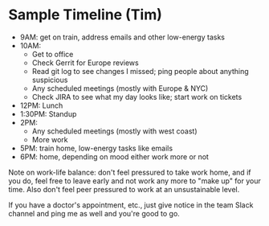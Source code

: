 # Sample Timeline (Tim)

* 9AM: get on train, address emails and other low-energy tasks
* 10AM:
    * Get to office
    * Check Gerrit for Europe reviews
    * Read git log to see changes I missed; ping people about anything suspicious
    * Any scheduled meetings (mostly with Europe & NYC)
    * Check JIRA to see what my day looks like; start work on tickets
* 12PM: Lunch
* 1:30PM: Standup
* 2PM:
    * Any scheduled meetings (mostly with west coast)
    * More work
* 5PM: train home, low-energy tasks like emails
* 6PM: home, depending on mood either work more or not

Note on work-life balance: don't feel pressured to take work home, and if you do, feel free to leave early and not work any more to "make up" for your time. Also don't feel peer pressured to work at an unsustainable level.

If you have a doctor's appointment, etc., just give notice in the team Slack channel and ping me as well and you're good to go.
